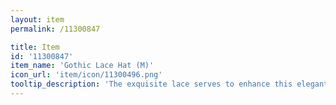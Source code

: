 ```yaml
---
layout: item
permalink: /11300847

title: Item
id: '11300847'
item_name: 'Gothic Lace Hat (M)'
icon_url: 'item/icon/11300496.png'
tooltip_description: 'The exquisite lace serves to enhance this elegant hat.'
---
```

